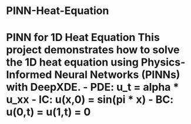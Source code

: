 # PINN-Heat-Equation
# PINN for 1D Heat Equation This project demonstrates how to solve the 1D heat equation using Physics-Informed Neural Networks (PINNs) with DeepXDE. - PDE: u_t = alpha * u_xx - IC: u(x,0) = sin(pi * x) - BC: u(0,t) = u(1,t) = 0
